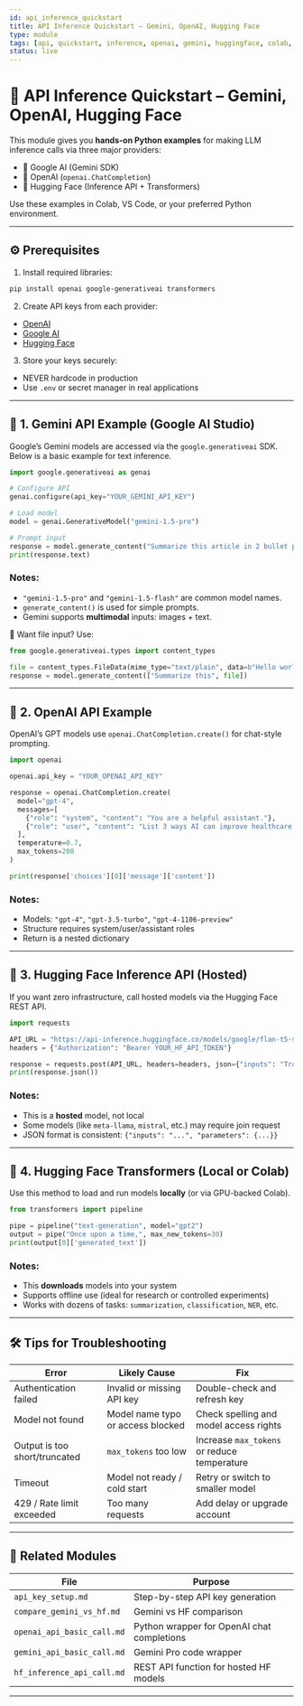 ```yaml
---
id: api_inference_quickstart
title: API Inference Quickstart – Gemini, OpenAI, Hugging Face
type: module
tags: [api, quickstart, inference, openai, gemini, huggingface, colab, code]
status: live
---
```


# 🚀 API Inference Quickstart – Gemini, OpenAI, Hugging Face

This module gives you **hands-on Python examples** for making LLM inference calls via three major providers:
- 🧠 Google AI (Gemini SDK)
- 🧠 OpenAI (`openai.ChatCompletion`)
- 🧠 Hugging Face (Inference API + Transformers)

Use these examples in Colab, VS Code, or your preferred Python environment.

---

## ⚙️ Prerequisites

1. Install required libraries:
```bash
pip install openai google-generativeai transformers
```

2. Create API keys from each provider:
- [OpenAI](https://platform.openai.com/account/api-keys)
- [Google AI](https://aistudio.google.com/app/apikey)
- [Hugging Face](https://huggingface.co/settings/tokens)

3. Store your keys securely:
- NEVER hardcode in production
- Use `.env` or secret manager in real applications

---

## 🧪 1. Gemini API Example (Google AI Studio)

Google’s Gemini models are accessed via the `google.generativeai` SDK. Below is a basic example for text inference.

```python
import google.generativeai as genai

# Configure API
genai.configure(api_key="YOUR_GEMINI_API_KEY")

# Load model
model = genai.GenerativeModel("gemini-1.5-pro")

# Prompt input
response = model.generate_content("Summarize this article in 2 bullet points.")
print(response.text)
```

### Notes:
- `"gemini-1.5-pro"` and `"gemini-1.5-flash"` are common model names.
- `generate_content()` is used for simple prompts.
- Gemini supports **multimodal** inputs: images + text.

📘 Want file input? Use:
```python
from google.generativeai.types import content_types

file = content_types.FileData(mime_type="text/plain", data=b"Hello world.")
response = model.generate_content(["Summarize this", file])
```

---

## 🧠 2. OpenAI API Example

OpenAI’s GPT models use `openai.ChatCompletion.create()` for chat-style prompting.

```python
import openai

openai.api_key = "YOUR_OPENAI_API_KEY"

response = openai.ChatCompletion.create(
  model="gpt-4",
  messages=[
    {"role": "system", "content": "You are a helpful assistant."},
    {"role": "user", "content": "List 3 ways AI can improve healthcare."}
  ],
  temperature=0.7,
  max_tokens=200
)

print(response['choices'][0]['message']['content'])
```

### Notes:
- Models: `"gpt-4"`, `"gpt-3.5-turbo"`, `"gpt-4-1106-preview"`
- Structure requires system/user/assistant roles
- Return is a nested dictionary

---

## 🤖 3. Hugging Face Inference API (Hosted)

If you want zero infrastructure, call hosted models via the Hugging Face REST API.

```python
import requests

API_URL = "https://api-inference.huggingface.co/models/google/flan-t5-small"
headers = {"Authorization": "Bearer YOUR_HF_API_TOKEN"}

response = requests.post(API_URL, headers=headers, json={"inputs": "Translate English to French: The weather is nice"})
print(response.json())
```

### Notes:
- This is a **hosted** model, not local
- Some models (like `meta-llama`, `mistral`, etc.) may require join request
- JSON format is consistent: `{"inputs": "...", "parameters": {...}}`

---

## 🧰 4. Hugging Face Transformers (Local or Colab)

Use this method to load and run models **locally** (or via GPU-backed Colab).

```python
from transformers import pipeline

pipe = pipeline("text-generation", model="gpt2")
output = pipe("Once upon a time,", max_new_tokens=30)
print(output[0]['generated_text'])
```

### Notes:
- This **downloads** models into your system
- Supports offline use (ideal for research or controlled experiments)
- Works with dozens of tasks: `summarization`, `classification`, `NER`, etc.

---

## 🛠️ Tips for Troubleshooting

| Error                          | Likely Cause                         | Fix                                         |
|-------------------------------|--------------------------------------|---------------------------------------------|
| Authentication failed         | Invalid or missing API key           | Double-check and refresh key                |
| Model not found               | Model name typo or access blocked    | Check spelling and model access rights      |
| Output is too short/truncated | `max_tokens` too low                 | Increase `max_tokens` or reduce temperature |
| Timeout                       | Model not ready / cold start         | Retry or switch to smaller model            |
| 429 / Rate limit exceeded     | Too many requests                    | Add delay or upgrade account                |

---

## 🔗 Related Modules

| File                                | Purpose                                  |
|-------------------------------------|-------------------------------------------|
| `api_key_setup.md`                  | Step-by-step API key generation           |
| `compare_gemini_vs_hf.md`           | Gemini vs HF comparison                   |
| `openai_api_basic_call.md`          | Python wrapper for OpenAI chat completions |
| `gemini_api_basic_call.md`          | Gemini Pro code wrapper                   |
| `hf_inference_api_call.md`          | REST API function for hosted HF models    |

---